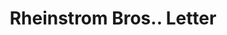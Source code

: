 ---
doi: 10.7916/D80P2B4M
date_other: '1908'
date_other_textual: '1908'
form: correspondence
genre:
- Letters (correspondence)
name:
- Rheinstrom Bros.
object_in_context_url: https://biggert.cul.columbia.edu/items/view/ave_biggert_01271
subject_hierarchical_geographic:
- Cincinnati, Ohio, United States
subject_name:
- Rheinstrom Bros.
title: Rheinstrom Bros.. Letter
sort_title: Rheinstrom Bros.. Letter
call_number: ave_biggert_01271
coordinates:
- 39.1,-84.51666666666667
pid: ave_biggert_01271
identifiers: ave_biggert_01271
thumbnail: https://derivativo-1.library.columbia.edu/iiif/2/ldpd:343266/full/!256,256/0/native.jpg
permalink: "/biggert/ave_biggert_01271/"
layout: iiif-image-page
---